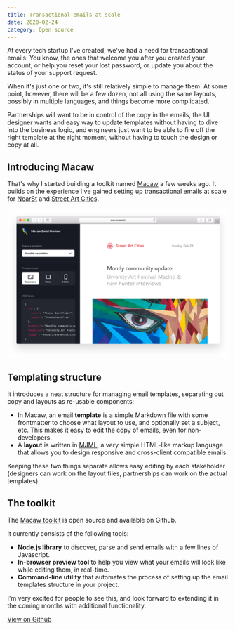 ```yaml
---
title: Transactional emails at scale
date: 2020-02-24
category: Open source
---
```


At every tech startup I've created, we've had a need for transactional emails. You know, the ones that welcome you after you created your account, or help you reset your lost password, or update you about the status of your support request.

When it's just one or two, it's still relatively simple to manage them. At some point, however, there will be a few dozen, not all using the same layouts, possibly in multiple languages, and things become more complicated.

Partnerships will want to be in control of the copy in the emails, the UI designer wants and easy way to update templates without having to dive into the business logic, and engineers just want to be able to fire off the right template at the right moment, without having to touch the design or copy at all.

## Introducing Macaw

That's why I started building a toolkit named [Macaw](https://github.com/macaw-email/macaw) a few weeks ago. It builds on the experience I've gained setting up transactional emails at scale for [NearSt](https://near.st/) and [Street Art Cities](https://streetartcities.com/).

![In-browser email preview tool](browser-preview.png)

## Templating structure

It introduces a neat structure for managing email templates, separating out copy and layouts as re-usable components:

- In Macaw, an email **template** is a simple Markdown file with some frontmatter to choose what layout to use, and optionally set a subject, etc. This makes it easy to edit the copy of emails, even for non-developers.
- A **layout** is written in [MJML](https://mjml.io/), a very simple HTML-like markup language that allows you to design responsive and cross-client compatible emails.

Keeping these two things separate allows easy editing by each stakeholder (designers can work on the layout files, partnerships can work on the actual templates).

## The toolkit

The [Macaw toolkit](https://github.com/macaw-email/macaw) is open source and available on Github.

It currently consists of the following tools:

- **Node.js library** to discover, parse and send emails with a few lines of Javascript.
- **In-browser preview tool** to help you view what your emails will look like while editing them, in real-time.
- **Command-line utility** that automates the process of setting up the email templates structure in your project.

I'm very excited for people to see this, and look forward to extending it in the coming months with additional functionality.

<a class="button" rel="noopener noreferrer" href="https://github.com/macaw-email/macaw" target="_blank">View on Github</a>
